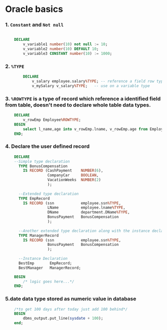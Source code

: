 Oracle basics
========

### 1. `Constant` and `Not null`
```sql
	
	DECLARE
		v_variable1 number(10) not null := 10;
		v_variable2 number(10) DEFAULT 10;
		v_variable3 CONSTANT number(10) := 1000;

```


### 2. **`%TYPE`**
```sql
		DECLARE
			v_salary employee.salary%TYPE; -- reference a field row type
			v_mySalary v_salary%TYPE;	-- use on a variable type
```

### 3. **`%ROWTYPE`** is a type of record which reference a identified field from table, doesn't need to declare whole table data types.


```sql
	DECLARE	
		v_rowEmp Employee%ROWTYPE;
	BEGIN
		select l_name,age into v_rowEmp.lname, v_rowEmp.age from Employee;
	END;
```


### 4. **Declare the user defined record**
```sql
	DECLARE
	--Simple type declaration
	  TYPE BonusCompensation
	    IS RECORD (CashPayment    NUMBER(6),
	               CompanyCar     BOOLEAN,
	               VacationWeeks  NUMBER(2)
	               );
	  
	  --Extended type declaration
	  TYPE EmpRecord
	    IS RECORD (ssn            employee.ssn%TYPE,
	               LName          employee.lname%TYPE,
	               DName          department.DName%TYPE,
	               BonusPayment   BonusCompensation
	               );
	               
	  --Another extended type declaration along with the instance declaration
	  TYPE ManagerRecord
	    IS RECORD (ssn            employee.ssn%TYPE,
	               BonusPayment   BonusCompensation
	               );
	               
	  --Instance Declaration
	  BestEmp       EmpRecord;
	  BestManager   ManagerRecord;

	BEGIN
		/* logic goes here...*/
	END;

```

### 5.**date** data type stored as numeric value in database
	
```sql
	/*to get 100 days after today just add 100 behind*/
	BEGIN
		dbms_output.put_line(sysdate + 100);
	end;
```





